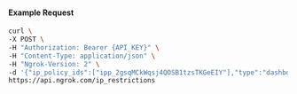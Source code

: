 <!-- Code generated for API Clients. DO NOT EDIT. -->

#### Example Request

```bash
curl \
-X POST \
-H "Authorization: Bearer {API_KEY}" \
-H "Content-Type: application/json" \
-H "Ngrok-Version: 2" \
-d '{"ip_policy_ids":["ipp_2gsqMCkWqsj4QOSB1tzsTKGeEIY"],"type":"dashboard"}' \
https://api.ngrok.com/ip_restrictions
```
